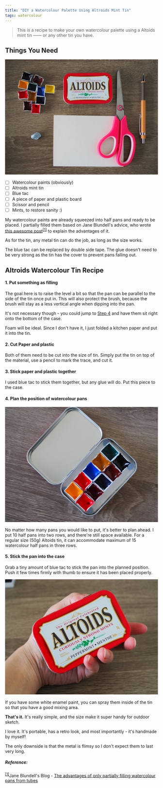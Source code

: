 ```yaml
---
title: "DIY a Watercolour Palette Using Altroids Mint Tin"
tags: watercolour
---
```


> This is a recipe to make your own watercolour palette using a Altoids mint tin —— or any other tin you have.

## Things You Need

![img](materials.jpg)

- [ ] Watercolour paints (obviously)
- [ ] Altroids mint tin
- [ ] Blue tac
- [ ] A piece of paper and plastic board
- [ ] Scissor and pencil
- [ ] Mints, to restore sanity :)

<!-- ![img](halfpan.jpg) -->

My watercolour paints are already squeezed into half pans and ready to be placed. I partially filled them based on Jane Blundell's advice, who wrote [this awesome post](https://janeblundellart.blogspot.com/2013/05/the-advantages-of-only-partially.html)<sup id="jane">[[1]](#user-ref)</sup> to explain the advantages of it.

As for the tin, any metal tin can do the job, as long as the size works.

The blue tac can be replaced by double side tape. The glue doesn't need to be very strong as the tin has the cover to prevent pans falling out.

## Altroids Watercolour Tin Recipe

#### 1. Put something as filling

The goal here is to raise the level a bit so that the pan can be parallel to the side of the tin once put in. This will also protect the brush, because the brush will stay as a less vertical angle when dipping into the pan.

It's not necessary though - you could jump to [Step 4](#4-plan-the-position-of-watercolour-pans) and have them sit right onto the bottom of the case.

Foam will be ideal. Since I don't have it, I just folded a kitchen paper and put it into the tin.

#### 2. Cut Paper and plastic

Both of them need to be cut into the size of tin. Simply put the tin on top of the material, use a pencil to mark the trace, and cut it.

#### 3. Stick paper and plastic together

I used blue tac to stick them together, but any glue will do. Put this piece to the case.

#### 4. Plan the position of watercolour pans

![img](altoidstin.jpg)

No matter how many pans you would like to put, it's better to plan ahead. I put 10 half pans into two rows, and there're still space available. For a regular size (50g) Altoids tin, it can accommodate maximum of 15 watercolour half pans in three rows.

#### 5. Stick the pan into the case

Grab a tiny amount of blue tac to stick the pan into the planned position. Push it few times firmly with thumb to ensure it has been placed properly.

![img](altoidstincover.jpg)

If you have some white enamel paint, you can spray them inside of the tin so that you have a good mixing area.

**That's it.** It's really simple, and the size make it super handy for outdoor sketch.

I love it. It's portable, has a retro look, and most importantly - it's handmade by myself!

The only downside is that the metal is flimsy so I don't expect them to last very long.

##### Reference:

<sup>[[1]](#jane)</sup>Jane Blundell's Blog - [The advantages of only partially filling watercolour pans from tubes](https://janeblundellart.blogspot.com/2013/05/the-advantages-of-only-partially.html)

